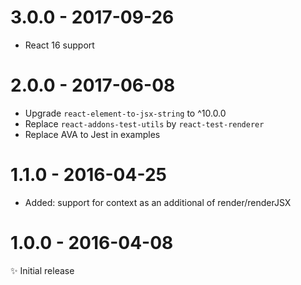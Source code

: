 # 3.0.0 - 2017-09-26

- React 16 support

# 2.0.0 - 2017-06-08

- Upgrade `react-element-to-jsx-string` to ^10.0.0
- Replace `react-addons-test-utils` by `react-test-renderer`
- Replace AVA to Jest in examples

# 1.1.0 - 2016-04-25

- Added: support for context as an additional of render/renderJSX

# 1.0.0 - 2016-04-08

✨ Initial release

